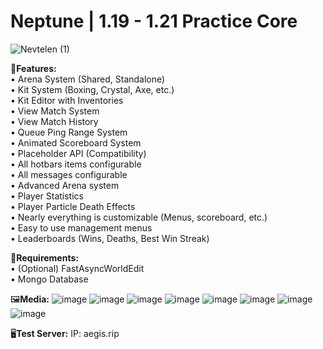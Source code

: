 # Neptune | 1.19 - 1.21 Practice Core

![Nevtelen (1)](https://github.com/user-attachments/assets/d044e94d-2e6f-4495-a7ed-c997b305eb4a)

📖**Features:**  
• Arena System (Shared, Standalone)  
• Kit System (Boxing, Crystal, Axe, etc.)  
• Kit Editor with Inventories  
• View Match System  
• View Match History  
• Queue Ping Range System  
• Animated Scoreboard System  
• Placeholder API (Compatibility)  
• All hotbars items configurable  
• All messages configurable  
• Advanced Arena system  
• Player Statistics  
• Player Particle Death Effects  
• Nearly everything is customizable (Menus, scoreboard, etc.)  
• Easy to use management menus  
• Leaderboards (Wins, Deaths, Best Win Streak)  

📎**Requirements:**  
• (Optional) FastAsyncWorldEdit  
• Mongo Database

🖼️**Media:**
![image](https://github.com/Devlrxxh/Neptune/assets/125221056/6e0d63dd-f0f0-4165-ac0e-1b7d6f66f588)
![image](https://github.com/Devlrxxh/Neptune/assets/125221056/bad14a9b-b742-45e1-923a-0317cd07d37e)
![image](https://github.com/Devlrxxh/Neptune/assets/125221056/f60d56fc-1b24-478b-9ccc-4ab2711f4b42)
![image](https://github.com/Devlrxxh/Neptune/assets/125221056/86281423-a371-44fe-a13b-3a86a8dd150b)
![image](https://github.com/Devlrxxh/Neptune/assets/125221056/ee05f045-a03a-4fce-9c54-6849107e0ecb)
![image](https://github.com/Devlrxxh/Neptune/assets/125221056/9957b2a0-8292-4cb3-9e80-ca7c8442a70c)
![image](https://github.com/Devlrxxh/Neptune/assets/125221056/cd7adf54-f4b3-425c-add5-99cad13b6174)
![image](https://github.com/Devlrxxh/Neptune/assets/125221056/f2b0436a-3d37-47b1-839b-588ead692227)

🖥️**Test Server:**
IP: aegis.rip
